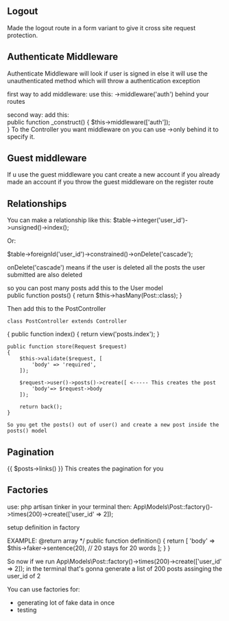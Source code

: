 ## Logout

Made the logout route in a form variant to give it cross site request protection.

## Authenticate Middleware

Authenticate Middleware will look if user is signed in else it will use the unauthenticated method which will throw a authentication exception

first way to add middleware: use this: ->middleware('auth') behind your routes

second way: add this:  
public function \_construct()
{
$this->middleware(['auth']);  
 }
To the Controller you want middleware on you can use ->only behind it to specify it.

## Guest middleware

If u use the guest middleware you cant create a new account if you already made an account if you throw the guest middleware on the register route

## Relationships

You can make a relationship like this:
$table->integer('user_id')->unsigned()->index();

Or:

$table->foreignId('user_id')->constrained()->onDelete('cascade');

onDelete('cascade') means if the user is deleted all the posts the user submitted are also deleted

so you can post many posts add this to the User model  
public function posts()
{
return $this->hasMany(Post::class);
}

Then add this to the PostController

    class PostController extends Controller

{
public function index()
{
return view('posts.index');
}

    public function store(Request $request)
    {
        $this->validate($request, [
            'body' => 'required',
        ]);

        $request->user()->posts()->create([ <----- This creates the post
            'body'=> $request->body
        ]);

        return back();
    }

    So you get the posts() out of user() and create a new post inside the posts() model

## Pagination

{{ $posts->links() }} This creates the pagination for you

## Factories

use: php artisan tinker in your terminal
then: App\Models\Post::factory()->times(200)->create(['user_id' => 2]);

setup definition in factory

EXAMPLE:
@return array
\*/
public function definition()
{
return [
'body' => $this->faker->sentence(20), // 20 stays for 20 words
];
}
}

So now if we run App\Models\Post::factory()->times(200)->create(['user_id' => 2]); in the terminal that's gonna generate a list of 200 posts assinging the user_id of 2

You can use factories for:

-   generating lot of fake data in once
-   testing
